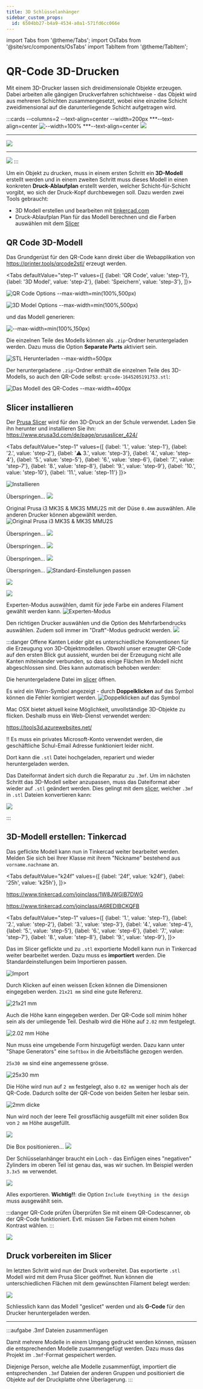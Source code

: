 ```yaml
---
title: 3D Schlüsselanhänger
sidebar_custom_props:
  id: 6504bb27-b4a9-4534-a0a1-571fd6cc066e
---
```


import Tabs from '@theme/Tabs';
import OsTabs from '@site/src/components/OsTabs'
import TabItem from '@theme/TabItem';

# QR-Code 3D-Drucken

Mit einem 3D-Drucker lassen sich dreidimensionale Objekte erzeugen. Dabei arbeiten alle gängigen Druckverfahren schichtweise - das Objekt wird aus mehreren Schichten zusammengesetzt, wobei eine einzelne Schicht zweidimensional auf die darunterliegende Schicht aufgetragen wird.

:::cards --columns=2 --text-align=center --width=200px
***--text-align=center
![--width=100%](images/prusa-timelapse-01.gif)
***--text-align=center
![](images/prusa-timelapse-02.gif)
***
![](images/prusa-timelapse-03.gif)
***
![](images/prusa-timelapse-04.gif)
:::

Um ein Objekt zu drucken, muss in einem ersten Schritt ein **3D-Modell** erstellt werden und in einem zweiten Schritt muss dieses Modell in einen konkreten **Druck-Ablaufplan** erstellt werden, welcher Schicht-für-Schicht vorgibt, wo sich der Druck-Kopf durchbewegen soll. Dazu werden zwei Tools gebraucht:

- 3D Modell erstellen und bearbeiten mit [tinkercad.com](https://www.tinkercad.com/)
- Druck-Ablaufplan Plan für das Modell berechnen und die Farben auswählen mit dem [Slicer](https://www.prusa3d.com/de/page/prusaslicer_424/)

## QR Code 3D-Modell

Das Grundgerüst für den QR-Code kann direkt über die Webapplikation von https://printer.tools/qrcode2stl/ erzeugt werden.


<Tabs
  defaultValue="step-1"
  values={[
    {label: 'QR Code', value: 'step-1'},
    {label: '3D Model', value: 'step-2'},
    {label: 'Speichern', value: 'step-3'},
  ]}>
  <TabItem value="step-1">

![QR Code Options --max-width=min(100%,500px)](images/qr01.png)

</TabItem>
<TabItem value="step-2">

![3D Model Options --max-width=min(100%,500px)](images/qr02.png)

und das Modell generieren:

![--max-width=min(100%,150px)](images/qr03.png)

</TabItem>
<TabItem value="step-3">

Die einzelnen Teile des Modells können als `.zip`-Ordner heruntergeladen werden. Dazu muss die Option **Separate Parts** aktiviert sein.

![STL Herunterladen --max-width=500px](images/qr04.png)

</TabItem>
</Tabs>

Der heruntergeladene `.zip`-Ordner enthält die einzelnen Teile des 3D-Modells, so auch den QR-Code selbst: `qrcode-1645205191753.stl`:

![Das Modell des QR-Codes --max-width=400px](images/qr05.png)


## Slicer installieren

Der [Prusa Slicer](https://www.prusa3d.com/de/page/prusaslicer_424/) wird für den 3D-Druck an der Schule verwendet. Laden Sie ihn herunter und installieren Sie ihn: https://www.prusa3d.com/de/page/prusaslicer_424/


<Tabs
  defaultValue="step-1"
  values={[
    {label: '1.', value: 'step-1'},
    {label: '2.', value: 'step-2'},
    {label: '⚠️ 3.', value: 'step-3'},
    {label: '4.', value: 'step-4'},
    {label: '5.', value: 'step-5'},
    {label: '6.', value: 'step-6'},
    {label: '7.', value: 'step-7'},
    {label: '8.', value: 'step-8'},
    {label: '9.', value: 'step-9'},
    {label: '10.', value: 'step-10'},
    {label: '11.', value: 'step-11'}
  ]}>
  <TabItem value="step-1">

![Installieren](images/slicer-install-01.png)

</TabItem>
<TabItem value="step-2">

Überspringen...
![](images/slicer-install-03.png)
</TabItem>
<TabItem value="step-3">

Original Prusa i3 MK3S & MK3S MMU2S mit der Düse `0.4mm` auswählen. Alle anderen Drucker können abgewählt werden.
![Original Prusa i3 MK3S & MK3S MMU2S](images/slicer-install-04.png)
</TabItem>
<TabItem value="step-4">

Überspringen...
![](images/slicer-install-05.png)
</TabItem>
<TabItem value="step-5">

Überspringen...
![](images/slicer-install-06.png)
</TabItem>
<TabItem value="step-6">

Überspringen...
![](images/slicer-install-07.png)
</TabItem>
<TabItem value="step-7">

Überspringen...
![Standard-Einstellungen passen](images/slicer-install-08.png)
</TabItem>
<TabItem value="step-8">

![](images/slicer-install-09.png)
</TabItem>
<TabItem value="step-9">

![](images/slicer-install-10.png)
</TabItem>
<TabItem value="step-10">

Experten-Modus auswählen, damit für jede Farbe ein anderes Filament gewählt werden kann. 
![Experten-Modus](images/slicer-install-11.png)
</TabItem>
<TabItem value="step-11">

Den richtigen Drucker auswählen und die Option des Mehrfarbendrucks auswählen. Zudem soll immer im "Draft"-Modus gedruckt werden.
![](images/slicer-install-12.png)
</TabItem>
</Tabs>



:::danger Offene Kanten
Leider gibt es unterschiedliche Konventionen für die Erzeugung von 3D-Objektmodellen. Obwohl unser erzeugter QR-Code auf den ersten Blick gut aussieht, wurden bei der Erzeugung nicht alle Kanten miteinander verbunden, so dass einige Flächen im Modell nicht abgeschlossen sind. Dies kann automatisch behoben werden:


<OsTabs>
<TabItem value="win">

Die heruntergeladene Datei im [slicer](https://www.prusa3d.com/de/page/prusaslicer_424/) öffnen.

Es wird ein Warn-Symbol angezeigt - durch **Doppelklicken** auf das Symbol können die Fehler korrigiert werden. 
![Doppelklicken auf das Symbol](images/qr-fix-win.png)

</TabItem>
<TabItem value="mac">

Mac OSX bietet aktuell keine Möglichkeit, unvollständige 3D-Objekte zu flicken. Deshalb muss ein Web-Dienst verwendet werden:

https://tools3d.azurewebsites.net/

!! Es muss ein privates Microsoft-Konto verwendet werden, die geschäftliche Schul-Email Adresse funktioniert leider nicht.

Dort kann die `.stl` Datei hochgeladen, repariert und wieder heruntergeladen werden.

</TabItem>
</OsTabs>

Das Dateiformat ändert sich durch die Reparatur zu `.3mf`. Um im nächsten Schritt das 3D-Modell selber anzupassen, muss das Dateiformat aber wieder auf `.stl` geändert werden. Dies gelingt mit dem [slicer](https://www.prusa3d.com/de/page/prusaslicer_424/), welcher  `.3mf` in `.stl` Dateien konvertieren kann:

![](images/3mf-to-stl.png)

:::

## 3D-Modell erstellen: Tinkercad

Das geflickte Modell kann nun in Tinkercad weiter bearbeitet werden. Melden Sie sich bei Ihrer Klasse mit ihrem "Nickname" bestehend aus `vorname.nachname` an.

<Tabs
  defaultValue="k24f"
  values={[
    {label: '24f', value: 'k24f'},
    {label: '25h', value: 'k25h'},
  ]}>
<TabItem value="k24f">

https://www.tinkercad.com/joinclass/1W8JWGIB7DWG
</TabItem>
<TabItem value="k25h">

https://www.tinkercad.com/joinclass/A6REDIBCKQFB
</TabItem>
</Tabs>



<Tabs
  defaultValue="step-1"
  values={[
    {label: '1.', value: 'step-1'},
    {label: '2.', value: 'step-2'},
    {label: '3.', value: 'step-3'},
    {label: '4.', value: 'step-4'},
    {label: '5.', value: 'step-5'},
    {label: '6.', value: 'step-6'},
    {label: '7.', value: 'step-7'},
    {label: '8.', value: 'step-8'},
    {label: '9.', value: 'step-9'},
  ]}>
  <TabItem value="step-1">

Das im Slicer geflickte und zu `.stl` exportierte Modell kann nun in Tinkercad weiter bearbeitet werden. Dazu muss es **importiert** werden. Die Standardeinstellungen beim Importieren passen.

![Import](images/tinker-01.png)
</TabItem>
<TabItem value="step-2">

Durch Klicken auf einen weissen Ecken können die Dimensionen eingegeben werden. `21x21 mm` sind eine gute Referenz.

![21x21 mm](images/tinker-02.png)
</TabItem>
<TabItem value="step-3">

Auch die Höhe kann eingegeben werden. Der QR-Code soll minim höher sein als der umliegende Teil. Deshalb wird die Höhe auf `2.02` mm festgelegt.

![2.02 mm Höhe](images/tinker-02b.png)
</TabItem>
<TabItem value="step-4">

Nun muss eine umgebende Form hinzugefügt werden. Dazu kann unter "Shape Generators" eine `Softbox` in die Arbeitsfläche gezogen werden.

`25x30 mm` sind eine angemessene grösse.

![25x30 mm](images/tinker-03.png)
</TabItem>
<TabItem value="step-5">

Die Höhe wird nun auf `2 mm` festgelegt, also `0.02 mm` weniger hoch als der QR-Code. Dadurch sollte der QR-Code von beiden Seiten her lesbar sein.

![2mm dicke](images/tinker-03b.png)
</TabItem>
<TabItem value="step-6">

Nun wird noch der leere Teil grossflächig ausgefüllt mit einer soliden Box von `2 mm` Höhe ausgefüllt.

![](images/tinker-04.png)
</TabItem>
<TabItem value="step-7">

Die Box positionieren...
![](images/tinker-04b.png)
</TabItem>
<TabItem value="step-8">

Der Schlüsselanhänger braucht ein Loch - das Einfügen eines "negativen" Zylinders im oberen Teil ist genau das, was wir suchen. Im Beispiel werden `3.3x5 mm` verwendet.

![](images/tinker-05.png)
</TabItem>
<TabItem value="step-9">

Alles exportieren. **Wichtig!!**: die Option `Include Eveything in the design` muss ausgewählt sein.

:::danger QR-Code prüfen
Überprüfen Sie mit einem QR-Codescanner, ob der QR-Code funktioniert. Evtl. müssen Sie Farben mit einem hohen Kontrast wählen.
:::

![](images/tinker-06-export.png)
</TabItem>
</Tabs>

## Druck vorbereiten im Slicer

Im letzten Schritt wird nun der Druck vorbereitet. Das exportierte `.stl` Modell wird mit dem Prusa Slicer geöffnet. Nun können die unterschiedlichen Flächen mit dem gewünschten Filament belegt werden:

![](images/slicer-01.png)

Schliesslich kann das Modell "geslicet" werden und als **G-Code** für den Drucker heruntergeladen werden.


---

:::aufgabe .3mf Dateien zusammenfügen

Damit mehrere Modelle in einem Umgang gedruckt werden können, müssen die entsprechenden Modelle zusammengefügt werden. Dazu muss das Projekt im `.3mf`-Format gespeichert werden.

Diejenige Person, welche alle Modelle zusammenfügt, importiert die entsprechenden `.3mf` Dateien der anderen Gruppen und positioniert die Objekte auf der Druckplatte ohne Überlagerung.
:::
